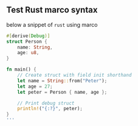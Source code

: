 ## Test Rust marco syntax

below a snippet of `rust` using marco

```rust
#[derive(Debug)]
struct Person {
    name: String,
    age: u8,
}

fn main() {
    // Create struct with field init shorthand
    let name = String::from("Peter");
    let age = 27;
    let peter = Person { name, age };

    // Print debug struct
    println!("{:?}", peter);
}
'''
